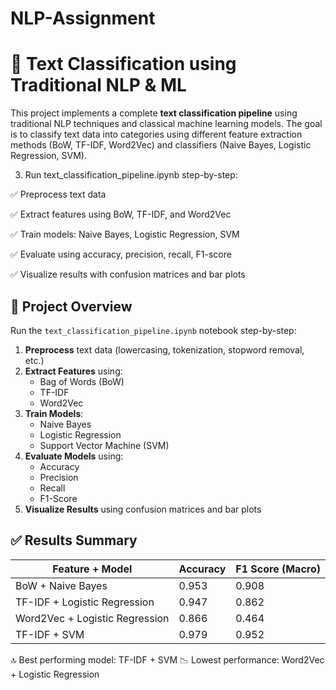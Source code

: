 # NLP-Assignment

# 🧠 Text Classification using Traditional NLP & ML

This project implements a complete **text classification pipeline** using traditional NLP techniques and classical machine learning models. The goal is to classify text data into categories using different feature extraction methods (BoW, TF-IDF, Word2Vec) and classifiers (Naive Bayes, Logistic Regression, SVM).

3. Run text_classification_pipeline.ipynb step-by-step:

✅ Preprocess text data

✅ Extract features using BoW, TF-IDF, and Word2Vec

✅ Train models: Naive Bayes, Logistic Regression, SVM

✅ Evaluate using accuracy, precision, recall, F1-score

✅ Visualize results with confusion matrices and bar plots



## 📌 Project Overview

Run the `text_classification_pipeline.ipynb` notebook step-by-step:

1. **Preprocess** text data (lowercasing, tokenization, stopword removal, etc.)
2. **Extract Features** using:
   - Bag of Words (BoW)
   - TF-IDF
   - Word2Vec
3. **Train Models**:
   - Naive Bayes
   - Logistic Regression
   - Support Vector Machine (SVM)
4. **Evaluate Models** using:
   - Accuracy
   - Precision
   - Recall
   - F1-Score
5. **Visualize Results** using confusion matrices and bar plots

## ✅ Results Summary

| Feature + Model                 | Accuracy | F1 Score (Macro) |
|-------------------------------|----------|------------------|
| BoW + Naive Bayes             | 0.953    | 0.908            |
| TF-IDF + Logistic Regression  | 0.947    | 0.862            |
| Word2Vec + Logistic Regression| 0.866    | 0.464            |
| TF-IDF + SVM                  | 0.979    | 0.952            |



🔝 Best performing model: TF-IDF + SVM
📉 Lowest performance: Word2Vec + Logistic Regression
